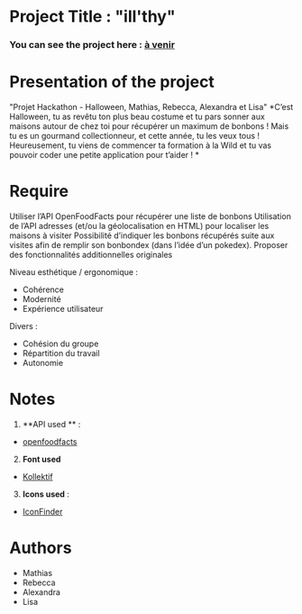 # Project Title : "ill'thy"

[](https://www.casimages.com/i/181127110820736606.jpg.html)

### You can see the project here : [à venir]()

# Presentation of the project
"Projet Hackathon - Halloween, Mathias, Rebecca, Alexandra et Lisa"
*C’est Halloween, tu as revêtu ton plus beau costume et tu pars sonner aux maisons autour de chez toi pour récupérer un maximum de bonbons ! 
Mais tu es un gourmand collectionneur, et cette année, tu les veux tous ! Heureusement, tu viens de commencer ta formation à la Wild et tu vas pouvoir coder une petite application pour t’aider ! 
* 


# Require
Utiliser l’API OpenFoodFacts pour récupérer une liste de bonbons
Utilisation de l’API adresses (et/ou la géolocalisation en HTML) pour localiser les maisons à visiter
Possibilité d’indiquer les bonbons récupérés suite aux visites afin de remplir son bonbondex (dans l’idée d’un pokedex).
Proposer des fonctionnalités additionnelles originales

Niveau esthétique / ergonomique :
- Cohérence
- Modernité
- Expérience utilisateur

Divers :
- Cohésion du groupe
- Répartition du travail
- Autonomie

# Notes
1. **API used ** :
- [openfoodfacts](https://fr.openfoodfacts.org/data)
2. **Font used** 
- [Kollektif](https://befonts.com/download/kollektif)
3. **Icons used** :
- [IconFinder](https://www.iconfinder.com/)


# Authors
- Mathias
- Rebecca 
- Alexandra 
- Lisa 
